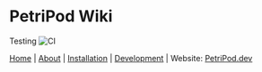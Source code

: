 # PetriPod Wiki 
 Testing
![CI](https://github.com/PetriPod/PetriPod/workflows/CI/badge.svg?branch=master&event=gollum)

[Home](https://github.com/PetriPod/PetriPod/wiki) | [About](https://github.com/PetriPod/PetriPod/wiki/What-is-PetriPod) | [Installation](https://github.com/PetriPod/PetriPod/wiki/Installation) | [Development](https://github.com/PetriPod/PetriPod/wiki/Development) | Website: [PetriPod.dev](https://petripod.dev)